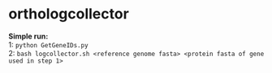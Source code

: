 # orthologcollector

**Simple run:**  
1: `python GetGeneIDs.py`  
2: `bash logcollector.sh <reference genome fasta> <protein fasta of gene used in step 1>`
